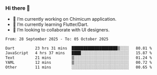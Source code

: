 ### Hi there 👋

<!--
**devcat37/devcat37** is a ✨ _special_ ✨ repository because its `README.md` (this file) appears on your GitHub profile.-->


- 🔭 I’m currently working on Chimicum application.
- 🌱 I’m currently learning Flutter/Dart.
- 👯 I’m looking to collaborate with UI designers.
<!-- - 🤔 I’m looking for help with ... -->

<!--START_SECTION:waka-->

```txt
From: 28 September 2025 - To: 05 October 2025

Dart         23 hrs 31 mins  ████████████████████▒░░░░   80.81 %
JavaScript   4 hrs 37 mins   ████░░░░░░░░░░░░░░░░░░░░░   15.87 %
Text         21 mins         ▒░░░░░░░░░░░░░░░░░░░░░░░░   01.24 %
YAML         12 mins         ▒░░░░░░░░░░░░░░░░░░░░░░░░   00.72 %
Other        11 mins         ░░░░░░░░░░░░░░░░░░░░░░░░░   00.65 %
```

<!--END_SECTION:waka-->
